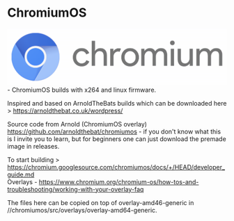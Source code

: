 # ChromiumOS
<img src="https://github.com/Alex313031/ChromiumOS/blob/main/cros_bootsplash.png">
- ChromiumOS builds with x264 and linux firmware.

Inspired and based on ArnoldTheBats builds which can be downloaded here > https://arnoldthebat.co.uk/wordpress/

Source code from Arnold (ChromiumOS overlay) https://github.com/arnoldthebat/chromiumos - if you don't know what this is I invite you to learn, but for beginners one can just download the premade image in releases.

To start building > https://chromium.googlesource.com/chromiumos/docs/+/HEAD/developer_guide.md \
Overlays - https://www.chromium.org/chromium-os/how-tos-and-troubleshooting/working-with-your-overlay-faq

The files here can be copied on top of overlay-amd46-generic in //chromiumos/src/overlays/overlay-amd64-generic.
